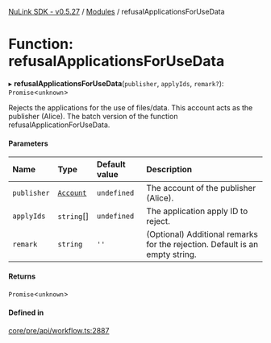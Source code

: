[NuLink SDK - v0.5.27](../README.md) / [Modules](../modules.md) / refusalApplicationsForUseData

# Function: refusalApplicationsForUseData

▸ **refusalApplicationsForUseData**(`publisher`, `applyIds`, `remark?`): `Promise`<`unknown`\>

Rejects the applications for the use of files/data. This account acts as the publisher (Alice). The batch version of the function refusalApplicationForUseData.

#### Parameters

| Name | Type | Default value | Description |
| :------ | :------ | :------ | :------ |
| `publisher` | [`Account`](../classes/Account.md) | `undefined` | The account of the publisher (Alice). |
| `applyIds` | `string`[] | `undefined` | The application apply ID to reject. |
| `remark` | `string` | `''` | (Optional) Additional remarks for the rejection. Default is an empty string. |

#### Returns

`Promise`<`unknown`\>

#### Defined in

[core/pre/api/workflow.ts:2887](https://github.com/NuLink-network/nulink-sdk/blob/caaf0a6/src/core/pre/api/workflow.ts#L2887)
